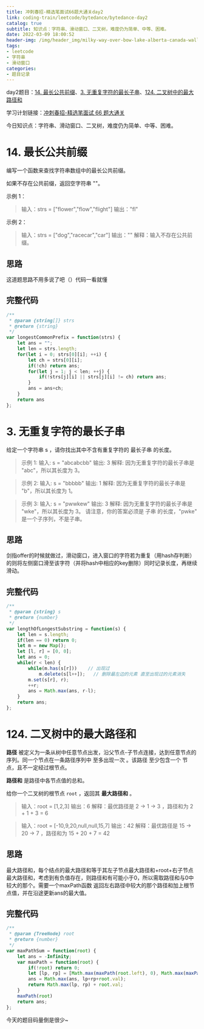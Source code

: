```yaml
---
title: 冲刺春招-精选笔面试66题大通关day2
link: coding-train/leetcode/bytedance/bytedance-day2
catalog: true
subtitle: 知识点：字符串、滑动窗口、二叉树，难度仍为简单、中等、困难。
date: 2022-03-09 18:00:52
header-img: /img/header_img/milky-way-over-bow-lake-alberta-canada-wallpaper-for-1920x1080-63-873.jpg
tags:
- leetcode
- 字符串
- 滑动窗口
categories:
- 题目记录
---
```


day2题目：[14. 最长公共前缀](https://leetcode-cn.com/problems/longest-common-prefix/)、[3. 无重复字符的最长子串](https://leetcode-cn.com/problems/lru-cache/)、[124. 二叉树中的最大路径和](https://leetcode-cn.com/problems/binary-tree-maximum-path-sum/)

学习计划链接：[冲刺春招-精选笔面试 66 题大通关](https://leetcode-cn.com/study-plan/bytedancecampus/?progress=dcmyjb3)

今日知识点：字符串、滑动窗口、二叉树，难度仍为简单、中等、困难。
<!-- more -->
# 14. 最长公共前缀
编写一个函数来查找字符串数组中的最长公共前缀。

如果不存在公共前缀，返回空字符串 ""。

 

示例 1：

>输入：strs = ["flower","flow","flight"]
输出："fl"

示例 2：

> 输入：strs = ["dog","racecar","car"]
输出：""
解释：输入不存在公共前缀。

## 思路
这道题思路不用多说了吧（）代码一看就懂
## 完整代码
```js
/**
 * @param {string[]} strs
 * @return {string}
 */
var longestCommonPrefix = function(strs) {
    let ans = "";
    let len = strs.length;
    for(let i = 0; strs[0][i]; ++i) {
        let ch = strs[0][i];
        if(!ch) return ans;
        for(let j = 1; j < len; ++j) {
            if(!strs[j][i] || strs[j][i] != ch) return ans;
        }    
        ans = ans+ch;
    }
    return ans
};
```

# 3. 无重复字符的最长子串
给定一个字符串 s ，请你找出其中不含有重复字符的 最长子串 的长度。

> 示例 1:
输入: s = "abcabcbb"
输出: 3 
解释: 因为无重复字符的最长子串是 "abc"，所以其长度为 3。

> 示例 2:
输入: s = "bbbbb"
输出: 1
解释: 因为无重复字符的最长子串是 "b"，所以其长度为 1。

> 示例 3:
输入: s = "pwwkew"
输出: 3
解释: 因为无重复字符的最长子串是 "wke"，所以其长度为 3。
     请注意，你的答案必须是 子串 的长度，"pwke" 是一个子序列，不是子串。

## 思路
剑指offer的时候就做过，滑动窗口，进入窗口的字符若为重复（用hash存判断）的则将左侧窗口滑至该字符（并将hash中相应的key删除）同时记录长度，再继续滑动。

## 完整代码
```js
/**
 * @param {string} s
 * @return {number}
 */
var lengthOfLongestSubstring = function(s) {
    let len = s.length;
    if(len == 0) return 0;
    let m = new Map();
    let [l, r] = [0, 0];
    let ans = 0;
    while(r < len) {
        while(m.has(s[r]))    // 出现过
            m.delete(s[l++]);   // 删除最左边的元素 直至出现过的元素消失
        m.set(s[r], r);
        ++r;
        ans = Math.max(ans, r-l);
    }
    return ans;
};
```
# 124. 二叉树中的最大路径和
**路径** 被定义为一条从树中任意节点出发，沿父节点-子节点连接，达到任意节点的序列。同一个节点在一条路径序列中 至多出现一次 。该路径 至少包含一个 节点，且不一定经过根节点。

**路径和** 是路径中各节点值的总和。

给你一个二叉树的根节点 `root` ，返回其 **最大路径和** 。
> 输入：root = [1,2,3]
输出：6
解释：最优路径是 2 -> 1 -> 3 ，路径和为 2 + 1 + 3 = 6

> 输入：root = [-10,9,20,null,null,15,7]
输出：42
解释：最优路径是 15 -> 20 -> 7 ，路径和为 15 + 20 + 7 = 42
## 思路
最大路径和，每个结点的最大路径和等于其左子节点最大路径和+root+右子节点最大路径和，考虑到有负值存在，则路径和有可能小于0，所以需取路径和与0中较大的那个。需要一个maxPath函数 返回左右路径中较大的那个路径和加上根节点值，并在沿途更新ans的最大值。
## 完整代码
```js
/**
 * @param {TreeNode} root
 * @return {number}
 */
var maxPathSum = function(root) {
    let ans = -Infinity;
    var maxPath = function(root) {
        if(!root) return 0;
        let [lp, rp] = [Math.max(maxPath(root.left), 0), Math.max(maxPath(root.right), 0)];
        ans = Math.max(ans, lp+rp+root.val);
        return Math.max(lp, rp) + root.val;
    }
    maxPath(root)
    return ans;
};
```
今天的题目码量倒是很少~
